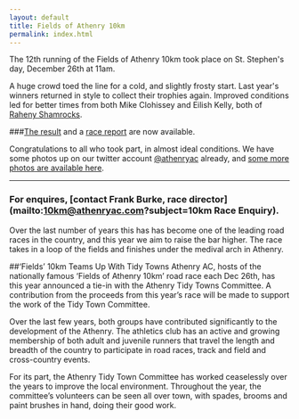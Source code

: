 ```yaml
---
layout: default
title: Fields of Athenry 10km
permalink: index.html
---
```

The 12th running of the Fields of Athenry 10km took place on St. Stephen's day, December 26th at 11am.

A huge crowd toed the line for a cold, and slightly frosty start. Last year's winners returned in style to collect their trophies again. 
Improved conditions led for better times from both Mike Clohissey and Eilish Kelly, both of [Raheny Shamrocks](http://www.rahenyshamrock.ie/).

###[The result](media/results/2013-results.pdf) and a [race report](/2013) are now available.

Congratulations to all who took part, in almost ideal conditions. We have some photos up on our twitter account [@athenryac](https://twitter.com/athenryac) already, and [some more photos are available here](2013/photos.html).

----

### For enquires, [contact Frank Burke, race director](mailto:10km@athenryac.com?subject=10km Race Enquiry).

Over the last number of years this has has become one of the leading road races in the country, and this year we aim to raise the bar higher. The race takes in a loop of the fields and finishes under the medival arch in Athenry. 

##‘Fields’ 10km Teams Up With Tidy Towns
Athenry AC, hosts of the nationally famous ‘Fields of Athenry 10km’ road race each Dec 26th, has this year announced a tie-in with the Athenry Tidy Towns Committee. A contribution from the proceeds from this year’s race will be made to support the work of the Tidy Town Committee.

Over the last few years, both groups have contributed significantly to the development of the Athenry. The athletics club has an active and growing membership of both adult and juvenile runners that travel the length and breadth of the country to participate in road races, track and field and cross-country events. 

For its part, the Athenry Tidy Town Committee has worked ceaselessly over the years to improve the local environment. Throughout the year, the committee’s volunteers can be seen all over town, with spades, brooms and paint brushes in hand, doing their good work.

